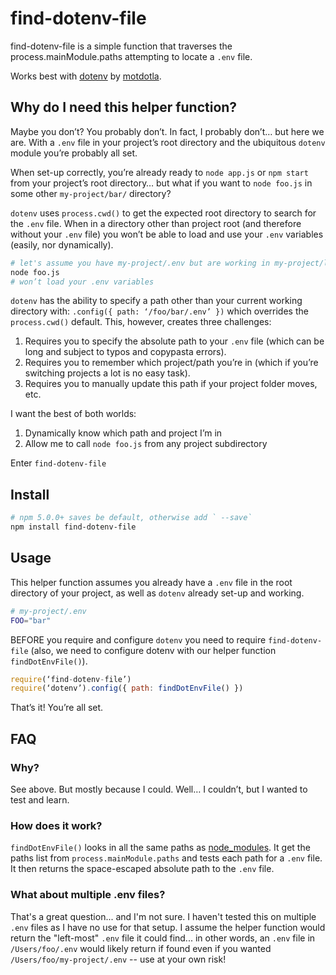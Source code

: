 # find-dotenv-file

find-dotenv-file is a simple function that traverses the process.mainModule.paths attempting to locate a `.env` file.

Works best with [dotenv]( https://github.com/motdotla/dotenv) by [motdotla]( https://github.com/motdotla).

## Why do I need this helper function?

Maybe you don’t? You probably don’t. In fact, I probably don’t… but here we are. With a `.env` file in your project’s root directory and the ubiquitous `dotenv` module you’re probably all set.

When set-up correctly, you’re already ready to `node app.js` or `npm start` from your project’s root directory… but what if you want to `node foo.js` in some other `my-project/bar/` directory?

`dotenv` uses `process.cwd()` to get the expected root directory to search for the `.env` file. When in a directory other than project root (and therefore without your `.env` file) you won’t be able to load and use your `.env` variables (easily, nor dynamically).

```bash
# let's assume you have my-project/.env but are working in my-project/lib/
node foo.js
# won’t load your .env variables
```

`dotenv` has the ability to specify a path other than your current working directory with: `.config({ path: ‘/foo/bar/.env’ })` which overrides the `process.cwd()` default. This, however, creates three challenges:
1. Requires you to specify the absolute path to your `.env` file (which can be long and subject to typos and copypasta errors).
2. Requires you to remember which project/path you’re in (which if you’re switching projects a lot is no easy task).
3. Requires you to manually update this path if your project folder moves, etc.

I want the best of both worlds:
1. Dynamically know which path and project I’m in
2. Allow me to call `node foo.js` from any project subdirectory

Enter `find-dotenv-file`

## Install

```bash
# npm 5.0.0+ saves be default, otherwise add ` --save`
npm install find-dotenv-file
```

## Usage

This helper function assumes you already have a `.env` file in the root directory of your project, as well as `dotenv` already set-up and working.

```bash
# my-project/.env
FOO="bar"
```

BEFORE you require and configure `dotenv` you need to require `find-dotenv-file` (also, we need to configure dotenv with our helper function `findDotEnvFile()`).

```javascript
require(‘find-dotenv-file’)
require(‘dotenv’).config({ path: findDotEnvFile() })
```

That’s it! You’re all set.

## FAQ

### Why?

See above. But mostly because I could. Well… I couldn’t, but I wanted to test and learn.

### How does it work?

`findDotEnvFile()` looks in all the same paths as [node_modules]( https://nodejs.org/api/modules.html#loading-from-node_modules-folders). It get the paths list from `process.mainModule.paths` and tests each path for a `.env` file. It then returns the space-escaped absolute path to the `.env` file.

### What about multiple .env files?

That's a great question... and I'm not sure. I haven't tested this on multiple `.env` files as I have no use for that setup. I assume the helper function would return the "left-most" `.env` file it could find... in other words, an `.env` file in `/Users/foo/.env` would likely return if found even if you wanted `/Users/foo/my-project/.env` -- use at your own risk!
